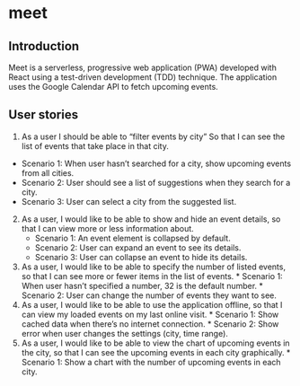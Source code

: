 # meet

## Introduction
Meet is a serverless, progressive web application (PWA) developed with React using a test-driven development (TDD) technique. The application uses the Google Calendar API to fetch upcoming events.

## User stories

  1.  As a user I should be able to “filter events by city” So that I can see the list of events that take place in that city.
  *   Scenario 1: When user hasn’t searched for a city, show upcoming events from all cities.
  *   Scenario 2: User should see a list of suggestions when they search for a city.
  *   Scenario 3: User can select a city from the suggested list.
  2.  As a user, I would like to be able to show and hide an event details, so that I can view more or less information about.
      *   Scenario 1: An event element is collapsed by default.
      *   Scenario 2: User can expand an event to see its details.
      *   Scenario 3: User can collapse an event to hide its details. 
  3.  As a user, I would like to be able to specify the number of listed events, so that I can see more or fewer items in the list of events.
    *   Scenario 1: When user hasn’t specified a number, 32 is the default number.
    *   Scenario 2: User can change the number of events they want to see.
  4.  As a user, I would like to be able to use the application offline, so that I can view my loaded events on my last online visit.
    *   Scenario 1: Show cached data when there’s no internet connection.
    *   Scenario 2: Show error when user changes the settings (city, time range).
  5.  As a user, I would like to be able to view the chart of upcoming events in the city, so that I can see the upcoming events in each city graphically.
    *   Scenario 1: Show a chart with the number of upcoming events in each city.
